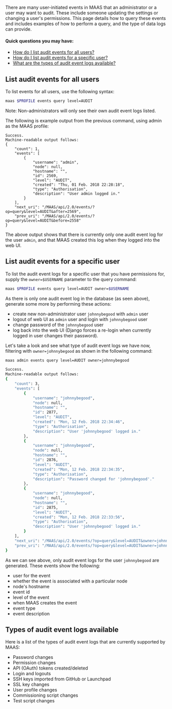 <!-- deb-2-7-cli
||2.7|2.8|2.9|
|-----:|:-----:|:-----:|:-----:|
|Snap|[CLI](audit-event-logs-snap-2-7-cli/2310) ~ [UI](audit-event-logs-snap-2-7-ui/2311)|[CLI](audit-event-logs-snap-2-8-cli/2312) ~ [UI](audit-event-logs-snap-2-8-ui/2313)|[CLI](audit-event-logs-snap-2-9-cli/2314) ~ [UI](audit-event-logs-snap-2-9-ui/2315)|
|Packages|**CLI** ~ [UI](audit-event-logs-deb-2-7-ui/2317)|[CLI](audit-event-logs-deb-2-8-cli/2318) ~ [UI](audit-event-logs-deb-2-8-ui/2319)|[CLI](audit-event-logs-deb-2-9-cli/2320) ~ [UI](audit-event-logs-deb-2-9-ui/2321)|
 deb-2-7-cli -->

<!-- deb-2-7-ui
||2.7|2.8|2.9|
|-----:|:-----:|:-----:|:-----:|
|Snap|[CLI](audit-event-logs-snap-2-7-cli/2310) ~ [UI](audit-event-logs-snap-2-7-ui/2311)|[CLI](audit-event-logs-snap-2-8-cli/2312) ~ [UI](audit-event-logs-snap-2-8-ui/2313)|[CLI](audit-event-logs-snap-2-9-cli/2314) ~ [UI](audit-event-logs-snap-2-9-ui/2315)|
|Packages|[CLI](audit-event-logs-deb-2-7-cli/2316) ~ |**UI**|[CLI](audit-event-logs-deb-2-8-cli/2318) ~ [UI](audit-event-logs-deb-2-8-ui/2319)|[CLI](audit-event-logs-deb-2-9-cli/2320) ~ [UI](audit-event-logs-deb-2-9-ui/2321)|
 deb-2-7-ui -->

<!-- deb-2-8-cli
||2.7|2.8|2.9|
|-----:|:-----:|:-----:|:-----:|
|Snap|[CLI](audit-event-logs-snap-2-7-cli/2310) ~ [UI](audit-event-logs-snap-2-7-ui/2311)|[CLI](audit-event-logs-snap-2-8-cli/2312) ~ [UI](audit-event-logs-snap-2-8-ui/2313)|[CLI](audit-event-logs-snap-2-9-cli/2314) ~ [UI](audit-event-logs-snap-2-9-ui/2315)|
|Packages|[CLI](audit-event-logs-deb-2-7-cli/2316) ~ [UI](audit-event-logs-deb-2-7-ui/2317)||**CLI** ~ [UI](audit-event-logs-deb-2-8-ui/2319)|[CLI](audit-event-logs-deb-2-9-cli/2320) ~ [UI](audit-event-logs-deb-2-9-ui/2321)|
 deb-2-8-cli -->

<!-- deb-2-8-ui
||2.7|2.8|2.9|
|-----:|:-----:|:-----:|:-----:|
|Snap|[CLI](audit-event-logs-snap-2-7-cli/2310) ~ [UI](audit-event-logs-snap-2-7-ui/2311)|[CLI](audit-event-logs-snap-2-8-cli/2312) ~ [UI](audit-event-logs-snap-2-8-ui/2313)|[CLI](audit-event-logs-snap-2-9-cli/2314) ~ [UI](audit-event-logs-snap-2-9-ui/2315)|
|Packages|[CLI](audit-event-logs-deb-2-7-cli/2316) ~ [UI](audit-event-logs-deb-2-7-ui/2317)|[CLI](audit-event-logs-deb-2-8-cli/2318) ~ |**UI**|[CLI](audit-event-logs-deb-2-9-cli/2320) ~ [UI](audit-event-logs-deb-2-9-ui/2321)|
 deb-2-8-ui -->

<!-- deb-2-9-cli
||2.7|2.8|2.9|
|-----:|:-----:|:-----:|:-----:|
|Snap|[CLI](audit-event-logs-snap-2-7-cli/2310) ~ [UI](audit-event-logs-snap-2-7-ui/2311)|[CLI](audit-event-logs-snap-2-8-cli/2312) ~ [UI](audit-event-logs-snap-2-8-ui/2313)|[CLI](audit-event-logs-snap-2-9-cli/2314) ~ [UI](audit-event-logs-snap-2-9-ui/2315)|
|Packages|[CLI](audit-event-logs-deb-2-7-cli/2316) ~ [UI](audit-event-logs-deb-2-7-ui/2317)|[CLI](audit-event-logs-deb-2-8-cli/2318) ~ [UI](audit-event-logs-deb-2-8-ui/2319)||**CLI** ~ [UI](audit-event-logs-deb-2-9-ui/2321)|
 deb-2-9-cli -->

<!-- deb-2-9-ui
||2.7|2.8|2.9|
|-----:|:-----:|:-----:|:-----:|
|Snap|[CLI](audit-event-logs-snap-2-7-cli/2310) ~ [UI](audit-event-logs-snap-2-7-ui/2311)|[CLI](audit-event-logs-snap-2-8-cli/2312) ~ [UI](audit-event-logs-snap-2-8-ui/2313)|[CLI](audit-event-logs-snap-2-9-cli/2314) ~ [UI](audit-event-logs-snap-2-9-ui/2315)|
|Packages|[CLI](audit-event-logs-deb-2-7-cli/2316) ~ [UI](audit-event-logs-deb-2-7-ui/2317)|[CLI](audit-event-logs-deb-2-8-cli/2318) ~ [UI](audit-event-logs-deb-2-8-ui/2319)|[CLI](audit-event-logs-deb-2-9-cli/2320) ~ |**UI**|
 deb-2-9-ui -->

<!-- snap-2-7-cli
||2.7|2.8|2.9|
|-----:|:-----:|:-----:|:-----:|
|Snap|**CLI** ~ [UI](audit-event-logs-snap-2-7-ui/2311)|[CLI](audit-event-logs-snap-2-8-cli/2312) ~ [UI](audit-event-logs-snap-2-8-ui/2313)|[CLI](audit-event-logs-snap-2-9-cli/2314) ~ [UI](audit-event-logs-snap-2-9-ui/2315)|
|Packages|[CLI](audit-event-logs-deb-2-7-cli/2316) ~ [UI](audit-event-logs-deb-2-7-ui/2317)|[CLI](audit-event-logs-deb-2-8-cli/2318) ~ [UI](audit-event-logs-deb-2-8-ui/2319)|[CLI](audit-event-logs-deb-2-9-cli/2320) ~ [UI](audit-event-logs-deb-2-9-ui/2321)|
 snap-2-7-cli -->

<!-- snap-2-7-ui
||2.7|2.8|2.9|
|-----:|:-----:|:-----:|:-----:|
|Snap|[CLI](audit-event-logs-snap-2-7-cli/2310) ~ |**UI**|[CLI](audit-event-logs-snap-2-8-cli/2312) ~ [UI](audit-event-logs-snap-2-8-ui/2313)|[CLI](audit-event-logs-snap-2-9-cli/2314) ~ [UI](audit-event-logs-snap-2-9-ui/2315)|
|Packages|[CLI](audit-event-logs-deb-2-7-cli/2316) ~ [UI](audit-event-logs-deb-2-7-ui/2317)|[CLI](audit-event-logs-deb-2-8-cli/2318) ~ [UI](audit-event-logs-deb-2-8-ui/2319)|[CLI](audit-event-logs-deb-2-9-cli/2320) ~ [UI](audit-event-logs-deb-2-9-ui/2321)|
 snap-2-7-ui -->

<!-- snap-2-8-cli
||2.7|2.8|2.9|
|-----:|:-----:|:-----:|:-----:|
|Snap|[CLI](audit-event-logs-snap-2-7-cli/2310) ~ [UI](audit-event-logs-snap-2-7-ui/2311)||**CLI** ~ [UI](audit-event-logs-snap-2-8-ui/2313)|[CLI](audit-event-logs-snap-2-9-cli/2314) ~ [UI](audit-event-logs-snap-2-9-ui/2315)|
|Packages|[CLI](audit-event-logs-deb-2-7-cli/2316) ~ [UI](audit-event-logs-deb-2-7-ui/2317)|[CLI](audit-event-logs-deb-2-8-cli/2318) ~ [UI](audit-event-logs-deb-2-8-ui/2319)|[CLI](audit-event-logs-deb-2-9-cli/2320) ~ [UI](audit-event-logs-deb-2-9-ui/2321)|
 snap-2-8-cli -->

<!-- snap-2-8-ui
||2.7|2.8|2.9|
|-----:|:-----:|:-----:|:-----:|
|Snap|[CLI](audit-event-logs-snap-2-7-cli/2310) ~ [UI](audit-event-logs-snap-2-7-ui/2311)|[CLI](audit-event-logs-snap-2-8-cli/2312) ~ |**UI**|[CLI](audit-event-logs-snap-2-9-cli/2314) ~ [UI](audit-event-logs-snap-2-9-ui/2315)|
|Packages|[CLI](audit-event-logs-deb-2-7-cli/2316) ~ [UI](audit-event-logs-deb-2-7-ui/2317)|[CLI](audit-event-logs-deb-2-8-cli/2318) ~ [UI](audit-event-logs-deb-2-8-ui/2319)|[CLI](audit-event-logs-deb-2-9-cli/2320) ~ [UI](audit-event-logs-deb-2-9-ui/2321)|
 snap-2-8-ui -->

<!-- snap-2-9-cli
||2.7|2.8|2.9|
|-----:|:-----:|:-----:|:-----:|
|Snap|[CLI](audit-event-logs-snap-2-7-cli/2310) ~ [UI](audit-event-logs-snap-2-7-ui/2311)|[CLI](audit-event-logs-snap-2-8-cli/2312) ~ [UI](audit-event-logs-snap-2-8-ui/2313)||**CLI** ~ [UI](audit-event-logs-snap-2-9-ui/2315)|
|Packages|[CLI](audit-event-logs-deb-2-7-cli/2316) ~ [UI](audit-event-logs-deb-2-7-ui/2317)|[CLI](audit-event-logs-deb-2-8-cli/2318) ~ [UI](audit-event-logs-deb-2-8-ui/2319)|[CLI](audit-event-logs-deb-2-9-cli/2320) ~ [UI](audit-event-logs-deb-2-9-ui/2321)|
 snap-2-9-cli -->

<!-- snap-2-9-ui
||2.7|2.8|2.9|
|-----:|:-----:|:-----:|:-----:|
|Snap|[CLI](audit-event-logs-snap-2-7-cli/2310) ~ [UI](audit-event-logs-snap-2-7-ui/2311)|[CLI](audit-event-logs-snap-2-8-cli/2312) ~ [UI](audit-event-logs-snap-2-8-ui/2313)|[CLI](audit-event-logs-snap-2-9-cli/2314) ~ |**UI**|
|Packages|[CLI](audit-event-logs-deb-2-7-cli/2316) ~ [UI](audit-event-logs-deb-2-7-ui/2317)|[CLI](audit-event-logs-deb-2-8-cli/2318) ~ [UI](audit-event-logs-deb-2-8-ui/2319)|[CLI](audit-event-logs-deb-2-9-cli/2320) ~ [UI](audit-event-logs-deb-2-9-ui/2321)|
 snap-2-9-ui -->

There are many user-initiated events in MAAS that an administrator or a user may want to audit. These include someone updating the settings or changing a user's permissions. This page details how to query these events and includes examples of how to perform a query, and the type of data logs can provide.

#### Quick questions you may have:

* [How do I list audit events for all users?](/t/audit-event-logs/791#heading--list-audit-events-for-all-users)
* [How do I list audit events for a specific user?](/t/audit-event-logs/791#heading--list-audit-events-for-a-specific-user)
* [What are the types of audit event logs available?](/t/audit-event-logs/791#heading--types-of-audit-event-logs)

<h2 id="heading--list-audit-events-for-all-users">List audit events for all users</h2>

To list events for all users, use the following syntax:

``` bash
maas $PROFILE events query level=AUDIT
```

Note: Non-administrators will only see their own audit event logs listed.

The following is example output from the previous command, using admin as the MAAS profile:

``` no-highlight
Success.
Machine-readable output follows:
{
    "count": 1,
    "events": [
        {
            "username": "admin",
            "node": null,
            "hostname": "",
            "id": 2569,
            "level": "AUDIT",
            "created": "Thu, 01 Feb. 2018 22:28:18",
            "type": "Authorisation",
            "description": "User admin logged in."
        }
    ],
    "next_uri": "/MAAS/api/2.0/events/?op=query&level=AUDIT&after=2569",
    "prev_uri": "/MAAS/api/2.0/events/?op=query&level=AUDIT&before=2558"
}
```

The above output shows that there is currently only one audit event log for the user `admin`, and that MAAS created this log when they logged into the web UI.

<h2 id="heading--list-audit-events-for-a-specific-user">List audit events for a specific user</h2>

To list the audit event logs for a specific user that you have permissions for, supply the `owner=$USERNAME` parameter to the query command:

``` bash
maas $PROFILE events query level=AUDIT owner=$USERNAME
```

As there is only one audit event log in the database (as seen above), generate some more by performing these actions:

-   create new non-administrator user `johnnybegood` with `admin` user
-   logout of web UI as `admin` user and login with `johnnybegood` user
-   change password of the `johnnybegood` user
-   log back into the web UI (Django forces a re-login when currently logged in user changes their password).

Let's take a look and see what type of audit event logs we have now, filtering with `owner=johnnybegood` as shown in the following command:

``` bash
maas admin events query level=AUDIT owner=johnnybegood
```

``` bash
Success.
Machine-readable output follows:
{
    "count": 3,
    "events": [
        {
            "username": "johnnybegood",
            "node": null,
            "hostname": "",
            "id": 2877,
            "level": "AUDIT",
            "created": "Mon, 12 Feb. 2018 22:34:46",
            "type": "Authorisation",
            "description": "User 'johnnybegood' logged in."
        },
        {
            "username": "johnnybegood",
            "node": null,
            "hostname": "",
            "id": 2876,
            "level": "AUDIT",
            "created": "Mon, 12 Feb. 2018 22:34:35",
            "type": "Authorisation",
            "description": "Password changed for 'johnnybegood'."
        },
        {
            "username": "johnnybegood",
            "node": null,
            "hostname": "",
            "id": 2875,
            "level": "AUDIT",
            "created": "Mon, 12 Feb. 2018 22:33:56",
            "type": "Authorisation",
            "description": "User 'johnnybegood' logged in."
        }
    ],
    "next_uri": "/MAAS/api/2.0/events/?op=query&level=AUDIT&owner=johnnybegood&after=2877",
    "prev_uri": "/MAAS/api/2.0/events/?op=query&level=AUDIT&owner=johnnybegood&before=2875"
}
```

As we can see above, only audit event logs for the user `johnnybegood` are generated. These events show the following:

-   user for the event
-   whether the event is associated with a particular node
-   node's hostname
-   event id
-   level of the event
-   when MAAS creates the event
-   event type
-   event description

<h2 id="heading--types-of-audit-event-logs">Types of audit event logs available</h2>

Here is a list of the types of audit event logs that are currently supported by MAAS:

-   Password changes
-   Permission changes
-   API (OAuth) tokens created/deleted
-   Login and logouts
-   SSH keys imported from GitHub or Launchpad
-   SSL key changes
-   User profile changes
-   Commissioning script changes
-   Test script changes